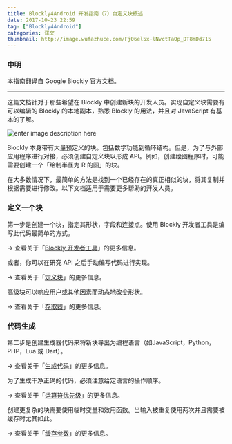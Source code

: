 ```yaml
---
title: Blockly4Android 开发指南（7）自定义块概述
date: 2017-10-23 22:59
tag: ["Blockly4Android"]
categories: 译文
thumbnail: http://image.wufazhuce.com/Fj06el5x-lNvctTaQp_DT8mDd715
---
```

### 申明

本指南翻译自 Google Blockly 官方文档。

---

这篇文档针对于那些希望在 Blockly 中创建新块的开发人员。实现自定义块需要有可以编辑的 Blockly 的本地副本，熟悉 Blockly 的用法，并且对 JavaScript 有基本的了解。

![enter image description here](https://developers.google.cn/blockly/images/logo.png)

Blockly 本身带有大量预定义的块。包括数学功能到循环结构。但是，为了与外部应用程序进行对接，必须创建自定义块以形成 API。例如，创建绘图程序时，可能需要创建一个「绘制半径为 R 的圆」的块。

在大多数情况下，最简单的方法是找到一个已经存在的真正相似的块，将其复制并根据需要进行修改。以下文档适用于需要更多帮助的开发人员。

### 定义一个块

第一步是创建一个块，指定其形状，字段和连接点。使用 Blockly 开发者工具是编写此代码最简单的方式。

→ 查看关于「[Blockly 开发者工具](https://developers.google.cn/blockly/guides/create-custom-blocks/blockly-developer-tools)」的更多信息。

或者，你可以在研究 API 之后手动编写代码进行实现。

→ 查看关于「[定义块](https://developers.google.cn/blockly/guides/create-custom-blocks/define-blocks)」的更多信息。

高级块可以响应用户或其他因素而动态地改变形状。

→ 查看关于「[存取器](https://developers.google.cn/blockly/guides/create-custom-blocks/mutators)」的更多信息。

### 代码生成

第二步是创建生成器代码来将新块导出为编程语言（如JavaScript，Python，PHP，Lua 或 Dart）。

→ 查看关于「[生成代码](https://developers.google.cn/blockly/guides/create-custom-blocks/generating-code)」的更多信息。

为了生成干净正确的代码，必须注意给定语言的操作顺序。

→ 查看关于「[运算符优先级](https://developers.google.cn/blockly/guides/create-custom-blocks/operator-precedence)」的更多信息。

创建更复杂的块需要使用临时变量和效用函数。当输入被重复使用两次并且需要被缓存时尤其如此。

→ 查看关于「[缓存参数](https://developers.google.cn/blockly/guides/create-custom-blocks/caching-arguments)」的更多信息。

